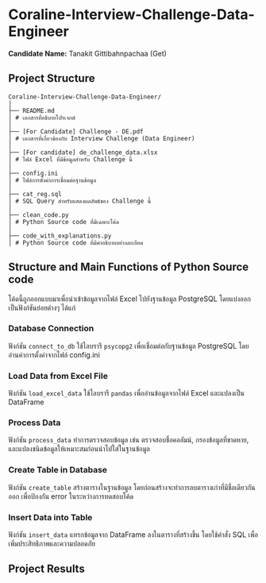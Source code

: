 # Coraline-Interview-Challenge-Data-Engineer

**Candidate Name:** Tanakit Gittibahnpachaa (Get)

## Project Structure
```
Coraline-Interview-Challenge-Data-Engineer/
│
├── README.md
│ # เอกสารที่อธิบายโปรเจกต์
│
├── [For Candidate] Challenge - DE.pdf
│ # เอกสารที่เกี่ยวข้องกับ Interview Challenge (Data Engineer)
│
├── [For candidate] de_challenge_data.xlsx
│ # ไฟล์ Excel ที่มีข้อมูลสำหรับ Challenge นี้
│
├── config.ini
│ # ไฟล์การตั้งค่าการเชื่อมต่อฐานข้อมูล
│
├── cat_reg.sql
│ # SQL Query สำหรับแสดงผลลัพธ์ของ Challenge นี้
│
├── clean_code.py
│ # Python Source code ที่มีเฉพาะโค้ด
│
├── code_with_explanations.py
│ # Python Source code ที่มีคำอธิบายอย่างละเอียด
```

## Structure and Main Functions of Python Source code
โค้ดนี้ถูกออกแบบมาเพื่อนำเข้าข้อมูลจากไฟล์ Excel ไปยังฐานข้อมูล PostgreSQL โดยแบ่งออกเป็นฟังก์ชันย่อยต่างๆ ได้แก่
### Database Connection
ฟังก์ชัน ```connect_to_db``` ใช้ไลบรารี ```psycopg2``` เพื่อเชื่อมต่อกับฐานข้อมูล PostgreSQL โดยอ่านค่าการตั้งค่าจากไฟล์ config.ini
### Load Data from Excel File
ฟังก์ชัน ```load_excel_data``` ใช้ไลบรารี ```pandas``` เพื่ออ่านข้อมูลจากไฟล์ Excel และแปลงเป็น DataFrame
### Process Data
ฟังก์ชัน ```process_data``` ทำการตรวจสอบข้อมูล เช่น ตรวจสอบชื่อคอลัมน์, กรองข้อมูลที่ขาดหาย, และแปลงชนิดข้อมูลให้เหมาะสมก่อนนำไปใส่ในฐานข้อมูล
### Create Table in Database
ฟังก์ชัน ```create_table``` สร้างตารางในฐานข้อมูล โดยก่อนสร้างจะทำการลบตารางเก่าที่มีชื่อเดียวกันออก เพื่อป้องกัน error ในระหว่างการทดสอบโค้ด
### Insert Data into Table
ฟังก์ชัน ```insert_data``` แทรกข้อมูลจาก DataFrame ลงในตารางที่สร้างขึ้น โดยใช้คำสั่ง SQL เพื่อเพิ่มประสิทธิภาพและความปลอดภัย

## Project Results





